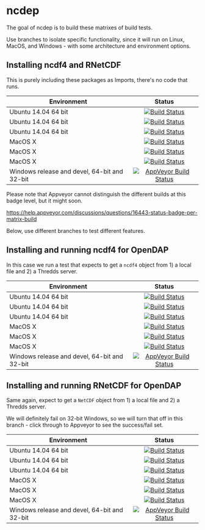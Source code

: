 
<!-- README.md is generated from README.Rmd. Please edit that file -->
ncdep
=====

The goal of ncdep is to build these matrixes of build tests.

Use branches to isolate specific functionality, since it will run on Linux, MacOS, and Windows - with some architecture and environment options.

Installing ncdf4 and RNetCDF
----------------------------

This is purely including these packages as Imports, there's no code that runs.

| Environment                                  |                                                                                            Status                                                                                           |
|----------------------------------------------|:-------------------------------------------------------------------------------------------------------------------------------------------------------------------------------------------:|
| Ubuntu 14.04 64 bit                          | [![Build Status](http://badges.herokuapp.com/travis/dis-organization/ncdep?branch=master&env=BUILD_NAME=trusty_release&label=trusty_release)](https://travis-ci.org/dis-organization/ncdep) |
| Ubuntu 14.04 64 bit                          |   [![Build Status](http://badges.herokuapp.com/travis/dis-organization/ncdep?branch=master&env=BUILD_NAME=trusty_devel&label=trusty_devel)](https://travis-ci.org/dis-organization/ncdep)   |
| Ubuntu 14.04 64 bit                          |  [![Build Status](http://badges.herokuapp.com/travis/dis-organization/ncdep?branch=master&env=BUILD_NAME=trusty_oldrel&label=trusty_oldrel)](https://travis-ci.org/dis-organization/ncdep)  |
| MacOS X                                      |    [![Build Status](http://badges.herokuapp.com/travis/dis-organization/ncdep?branch=master&env=BUILD_NAME=osx_release&label=osx_release)](https://travis-ci.org/dis-organization/ncdep)    |
| MacOS X                                      |      [![Build Status](http://badges.herokuapp.com/travis/dis-organization/ncdep?branch=master&env=BUILD_NAME=osx_devel&label=osx_devel)](https://travis-ci.org/dis-organization/ncdep)      |
| MacOS X                                      |     [![Build Status](http://badges.herokuapp.com/travis/dis-organization/ncdep?branch=master&env=BUILD_NAME=osx_oldrel&label=osx_oldrel)](https://travis-ci.org/dis-organization/ncdep)     |
| Windows release and devel, 64-bit and 32-bit |         [![AppVeyor Build Status](https://ci.appveyor.com/api/projects/status/github/dis-organization/ncdep?branch=master&svg=true)](https://ci.appveyor.com/project/mdsumner/ncdep)        |

Please note that Appveyor cannot distinguish the different builds at this badge level, but it might soon.

<https://help.appveyor.com/discussions/questions/16443-status-badge-per-matrix-build>

Below, use different branches to test different features.

Installing and running ncdf4 for OpenDAP
----------------------------------------

In this case we run a test that expects to get a `ncdf4` object from 1) a local file and 2) a Thredds server.

| Environment                                  |                                                                                               Status                                                                                               |
|----------------------------------------------|:--------------------------------------------------------------------------------------------------------------------------------------------------------------------------------------------------:|
| Ubuntu 14.04 64 bit                          | [![Build Status](http://badges.herokuapp.com/travis/dis-organization/ncdep?branch=ncdf4-opendap&env=BUILD_NAME=trusty_release&label=trusty_release)](https://travis-ci.org/dis-organization/ncdep) |
| Ubuntu 14.04 64 bit                          |   [![Build Status](http://badges.herokuapp.com/travis/dis-organization/ncdep?branch=ncdf4-opendap&env=BUILD_NAME=trusty_devel&label=trusty_devel)](https://travis-ci.org/dis-organization/ncdep)   |
| Ubuntu 14.04 64 bit                          |  [![Build Status](http://badges.herokuapp.com/travis/dis-organization/ncdep?branch=ncdf4-opendap&env=BUILD_NAME=trusty_oldrel&label=trusty_oldrel)](https://travis-ci.org/dis-organization/ncdep)  |
| MacOS X                                      |    [![Build Status](http://badges.herokuapp.com/travis/dis-organization/ncdep?branch=ncdf4-opendap&env=BUILD_NAME=osx_release&label=osx_release)](https://travis-ci.org/dis-organization/ncdep)    |
| MacOS X                                      |      [![Build Status](http://badges.herokuapp.com/travis/dis-organization/ncdep?branch=ncdf4-opendap&env=BUILD_NAME=osx_devel&label=osx_devel)](https://travis-ci.org/dis-organization/ncdep)      |
| MacOS X                                      |     [![Build Status](http://badges.herokuapp.com/travis/dis-organization/ncdep?branch=ncdf4-opendap&env=BUILD_NAME=osx_oldrel&label=osx_oldrel)](https://travis-ci.org/dis-organization/ncdep)     |
| Windows release and devel, 64-bit and 32-bit |         [![AppVeyor Build Status](https://ci.appveyor.com/api/projects/status/github/dis-organization/ncdep?branch=ncdf4-opendap&svg=true)](https://ci.appveyor.com/project/mdsumner/ncdep)        |

Installing and running RNetCDF for OpenDAP
------------------------------------------

Same again, expect to get a `NetCDF` object from 1) a local file and 2) a Thredds server.

We will definitely fail on 32-bit Windows, so we will turn that off in this branch - click through to Appveyor to see the success/fail set.

| Environment                                  |                                                                                                Status                                                                                                |
|----------------------------------------------|:----------------------------------------------------------------------------------------------------------------------------------------------------------------------------------------------------:|
| Ubuntu 14.04 64 bit                          | [![Build Status](http://badges.herokuapp.com/travis/dis-organization/ncdep?branch=RNetCDF-opendap&env=BUILD_NAME=trusty_release&label=trusty_release)](https://travis-ci.org/dis-organization/ncdep) |
| Ubuntu 14.04 64 bit                          |   [![Build Status](http://badges.herokuapp.com/travis/dis-organization/ncdep?branch=RNetCDF-opendap&env=BUILD_NAME=trusty_devel&label=trusty_devel)](https://travis-ci.org/dis-organization/ncdep)   |
| Ubuntu 14.04 64 bit                          |  [![Build Status](http://badges.herokuapp.com/travis/dis-organization/ncdep?branch=RNetCDF-opendap&env=BUILD_NAME=trusty_oldrel&label=trusty_oldrel)](https://travis-ci.org/dis-organization/ncdep)  |
| MacOS X                                      |    [![Build Status](http://badges.herokuapp.com/travis/dis-organization/ncdep?branch=RNetCDF-opendap&env=BUILD_NAME=osx_release&label=osx_release)](https://travis-ci.org/dis-organization/ncdep)    |
| MacOS X                                      |      [![Build Status](http://badges.herokuapp.com/travis/dis-organization/ncdep?branch=RNetCDF-opendap&env=BUILD_NAME=osx_devel&label=osx_devel)](https://travis-ci.org/dis-organization/ncdep)      |
| MacOS X                                      |     [![Build Status](http://badges.herokuapp.com/travis/dis-organization/ncdep?branch=RNetCDF-opendap&env=BUILD_NAME=osx_oldrel&label=osx_oldrel)](https://travis-ci.org/dis-organization/ncdep)     |
| Windows release and devel, 64-bit and 32-bit |         [![AppVeyor Build Status](https://ci.appveyor.com/api/projects/status/github/dis-organization/ncdep?branch=RNetCDF-opendap&svg=true)](https://ci.appveyor.com/project/mdsumner/ncdep)        |
